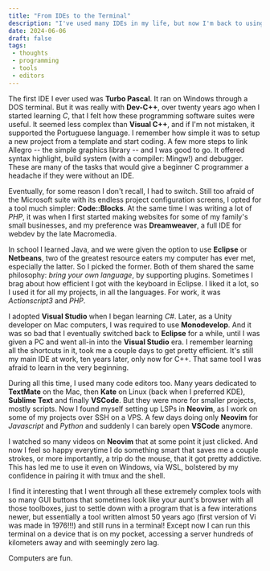 ```yaml
---
title: "From IDEs to the Terminal"
description: "I've used many IDEs in my life, but now I'm back to using an editor that runs entirely on the terminal."
date: 2024-06-06
draft: false
tags:
 - thoughts
 - programming
 - tools
 - editors
---
```


The first IDE I ever used was **Turbo Pascal**. It ran on Windows through a DOS terminal. But it was really with **Dev-C++**, over twenty years ago when I started learning _C_, that I felt how these programming software suites were useful. It seemed less complex than **Visual C++**, and if I'm not mistaken, it supported the Portuguese language. I remember how simple it was to setup a new project from a template and start coding. A few more steps to link Allegro -- the simple graphics library -- and I was good to go. It offered syntax highlight, build system (with a compiler: Mingw!) and debugger. These are many of the tasks that would give a beginner C programmer a headache if they were without an IDE.

Eventually, for some reason I don't recall, I had to switch. Still too afraid of the Microsoft suite with its endless project configuration screens, I opted for a tool much simpler: **Code::Blocks**. At the same time I was writing a lot of _PHP_, it was when I first started making websites for some of my family's small businesses, and my preference was **Dreamweaver**, a full IDE for webdev by the late Macromedia.

In school I learned Java, and we were given the option to use **Eclipse** or **Netbeans**, two of the greatest resource eaters my computer has ever met, especially the latter. So I picked the former. Both of them shared the same philosophy: _bring your own language_, by supporting plugins. Sometimes I brag about how efficient I got with the keyboard in Eclipse. I liked it a lot, so I used it for all my projects, in all the languages. For work, it was _Actionscript3_ and _PHP_.

I adopted **Visual Studio** when I began learning _C#_. Later, as a Unity developer on Mac computers, I was required to use **Monodevelop**. And it was so bad that I eventually switched back to **Eclipse** for a while, until I was given a PC and went all-in into the **Visual Studio** era. I remember learning all the shortcuts in it, took me a couple days to get pretty efficient. It's still my main IDE at work, ten years later, only now for C++. That same tool I was afraid to learn in the very beginning. 

During all this time, I used many code editors too. Many years dedicated to **TextMate** on the Mac, then **Kate** on Linux (back when I preferred KDE), **Sublime Text** and finally **VSCode**. But they were more for smaller projects, mostly scripts. Now I found myself setting up LSPs in **Neovim**, as I work on some of my projects over SSH on a VPS. A few days doing only **Neovim** for _Javascript_ and _Python_ and suddenly I can barely open **VSCode** anymore.

I watched so many videos on **Neovim** that at some point it just clicked. And now I feel so happy everytime I do something smart that saves me a couple strokes, or more importantly, a trip do the mouse, that it got pretty addictive. This has led me to use it even on Windows, via WSL, bolstered by my confidence in pairing it with tmux and the shell. 

I find it interesting that I went through all these extremely complex tools with so many GUI buttons that sometimes look like your aunt's browser with all those toolboxes, just to settle down with a program that is a few interations newer, but essentially a tool written almost 50 years ago (first version of Vi was made in 1976!!!) and still runs in a terminal! Except now I can run this terminal on a device that is on my pocket, accessing a server hundreds of kilometers away and with seemingly zero lag. 

Computers are fun.

